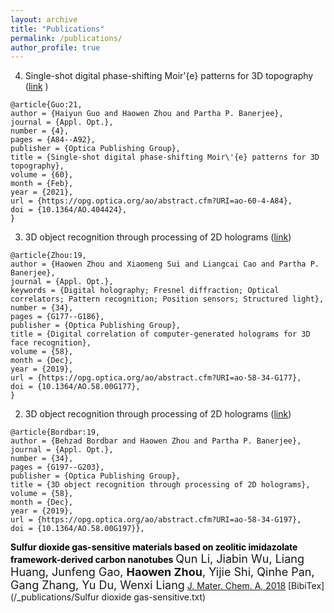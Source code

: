 ```yaml
---
layout: archive
title: "Publications"
permalink: /publications/
author_profile: true
---
```



4. Single-shot digital phase-shifting Moir\'{e} patterns for 3D topography ([link](10.1364/AO.404424) )


```
@article{Guo:21,
author = {Haiyun Guo and Haowen Zhou and Partha P. Banerjee},
journal = {Appl. Opt.},
number = {4},
pages = {A84--A92},
publisher = {Optica Publishing Group},
title = {Single-shot digital phase-shifting Moir\'{e} patterns for 3D topography},
volume = {60},
month = {Feb},
year = {2021},
url = {https://opg.optica.org/ao/abstract.cfm?URI=ao-60-4-A84},
doi = {10.1364/AO.404424},
}
```


3. 3D object recognition through processing of 2D holograms ([link](10.1364/AO.58.00G197))

```
@article{Zhou:19,
author = {Haowen Zhou and Xiaomeng Sui and Liangcai Cao and Partha P. Banerjee},
journal = {Appl. Opt.},
keywords = {Digital holography; Fresnel diffraction; Optical correlators; Pattern recognition; Position sensors; Structured light},
number = {34},
pages = {G177--G186},
publisher = {Optica Publishing Group},
title = {Digital correlation of computer-generated holograms for 3D face recognition},
volume = {58},
month = {Dec},
year = {2019},
url = {https://opg.optica.org/ao/abstract.cfm?URI=ao-58-34-G177},
doi = {10.1364/AO.58.00G177},
}
```

2. 3D object recognition through processing of 2D holograms ([link](10.1364/AO.58.00G197))

```
@article{Bordbar:19,
author = {Behzad Bordbar and Haowen Zhou and Partha P. Banerjee},
journal = {Appl. Opt.},
number = {34},
pages = {G197--G203},
publisher = {Optica Publishing Group},
title = {3D object recognition through processing of 2D holograms},
volume = {58},
month = {Dec},
year = {2019},
url = {https://opg.optica.org/ao/abstract.cfm?URI=ao-58-34-G197},
doi = {10.1364/AO.58.00G197}},
```

<span style="color: black;"><strong>Sulfur dioxide gas-sensitive materials based on zeolitic imidazolate framework-derived carbon nanotubes</strong></span>
<font size="4">Qun Li, Jiabin Wu, Liang Huang, Junfeng Gao,  <strong>Haowen Zhou</strong>, Yijie Shi, Qinhe Pan, Gang Zhang, Yu Du, Wenxi Liang</font>
[J. Mater. Chem. A, 2018](https://doi.org/10.1039/C8TA02036A)
[BibiTex](/_publications/Sulfur dioxide gas-sensitive.txt)

<!-- We demonstrate the synthesis of gas-sensing materials for sulfur dioxide, namely, carbon nanotube networks based on zinc-doped zeolitic imidazolate frameworks (ZIF-67) (bimetallic MOFs). The particles synthesized via bimetal co-doping of cobalt and zinc and the pyrolysis process possess a porous polyhedral morphology with abundant interconnecting carbon nanotubes (CNTs) on the surface, which results in significant sensitivity, cross-selectivity and durability towards SO2 at room temperature. -->


<!-- {% if author.googlescholar %}
  You can also find my articles on <u><a href="{{https://scholar.google.com/citations?user=feZDslgAAAAJ&hl=en}}">my Google Scholar profile</a>.</u>
{% endif %}

{% include base_path %} -->

<!-- {% for post in site.publications reversed %}
  {% include archive-single.html %}
{% endfor %} -->
